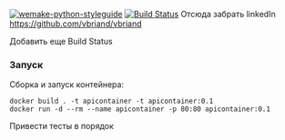 [![wemake-python-styleguide](https://img.shields.io/badge/style-wemake-000000.svg)](https://github.com/wemake-services/wemake-python-styleguide)
[![Build Status](https://travis-ci.org/tylerwince/flake8-bandit.svg?branch=master)](https://travis-ci.org/tylerwince/flake8-bandit)
Отсюда забрать linkedIn https://github.com/vbriand/vbriand

Добавить еще Build Status
### Запуск
Сборка и запуск контейнера:

    docker build . -t apicontainer -t apicontainer:0.1
    docker run -d --rm --name apicontainer -p 80:80 apicontainer:0.1

Привести тесты в порядок
